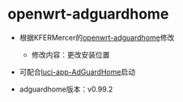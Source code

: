 # openwrt-adguardhome

- 根据KFERMercer的[openwrt-adguardhome](https://github.com/KFERMercer/openwrt-adguardhome)修改
  - 修改内容：更改安装位置
- 可配合[luci-app-AdGuardHome](https://github.com/happyzhang1995/luci-app-adguardhome)启动

- adguardhome版本：v0.99.2

